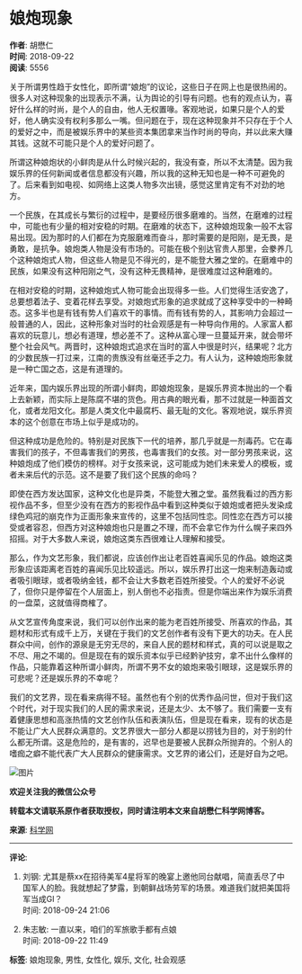 # 娘炮现象

**作者**: 胡懋仁  
**时间**: 2018-09-22  
**阅读**: 5556  

关于所谓男性趋于女性化，即所谓“娘炮”的议论，这些日子在网上也是很热闹的。很多人对这种现象的出现表示不满，认为舆论的引导有问题。也有的观点认为，喜好什么样的时尚，是个人的自由，他人无权置喙。客观地说，如果只是个人的爱好，他人确实没有权利多那么一嘴。但问题在于，现在这种现象并不只存在于个人的爱好之中，而是被娱乐界中的某些资本集团拿来当作时尚的导向，并以此来大赚其钱。这就不可能只是个人的爱好问题了。

所谓这种娘炮状的小鲜肉是从什么时候兴起的，我没有查，所以不太清楚。因为我娱乐界的任何新闻或者信息都没有兴趣，所以我的这种无知也是一种不可避免的了。后来看到如电视、如网络上这类人物多次出镜，感觉这里肯定有不对劲的地方。

一个民族，在其成长与繁衍的过程中，是要经历很多磨难的。当然，在磨难的过程中，可能也有少量的相对安稳的时期。在磨难的状态下，这种娘炮现象一般不太容易出现。因为那时的人们都在为克服磨难而奋斗，那时需要的是阳刚，是无畏，是勇敢，是抗争。娘炮类人物是没有市场的。可能在极个别达官贵人那里，会豢养几个这种娘炮式人物，但这些人物是见不得光的，是不能登大雅之堂的。在磨难中的民族，如果没有这种阳刚之气，没有这种无畏精神，是很难度过这种磨难的。

在相对安稳的时期，这种娘炮式人物可能会出现得多一些。人们觉得生活安逸了，总要想着法子、变着花样去享受。对娘炮式形象的追求就成了这种享受中的一种畸态。这多半也是有钱有势人们喜欢干的事情。而有钱有势的人，其影响力会超过一般普通的人，因此，这种形象对当时的社会观感是有一种导向作用的。人家富人都喜欢的玩意儿，想必有道理，想必差不了。这种从富心理一旦蔓延开来，就会带坏整个社会风气。两晋时，这种娘炮式追求在当时的富人中很是时兴，结果呢？北方的少数民族一打过来，江南的贵族没有丝毫还手之力。有人认为，这种娘炮形象就是一种亡国之态，这是有道理的。

近年来，国内娱乐界出现的所谓小鲜肉，即娘炮现象，是娱乐界资本抛出的一个看上去新颖，而实际上是陈腐不堪的货色。用古典的眼光看，那不过就是一种面首文化，或者龙阳文化。那是人类文化中最腐朽、最无耻的文化。客观地说，娱乐界资本的这个创意在市场上似乎是成功的。

但这种成功是危险的。特别是对民族下一代的培养，那几乎就是一剂毒药。它在毒害我们的孩子，不但毒害我们的男孩，也毒害我们的女孩。对一部分男孩来说，这种娘炮成了他们模仿的榜样。对于女孩来说，这可能成为她们未来爱人的模板，或者未来后代的示范。这不是要了我们这个民族的命吗？

即使在西方发达国家，这种文化也是异类，不能登大雅之堂。虽然我看过的西方影视作品不多，但至少没有在西方的影视作品中看到这种类似于娘炮或者把头发染成绿色鸡冠的崩克作为正面形象来宣传的，这里不包括同性恋。同性恋在西方可以接受或者容忍，但西方对这种娘炮也只是置之不理，而不会拿它作为什么幌子来四外招摇。对于大多数人来说，娘炮这类东西很难让人理解和接受。

那么，作为文艺形象，我们都说，应该创作出让老百姓喜闻乐见的作品。娘炮这类形象应该距离老百姓的喜闻乐见比较遥远。所以，娱乐界打出这一炮来制造轰动或者吸引眼球，或者吸纳金钱，都不会让大多数老百姓所接受。个人的爱好不必说了，但你只是停留在个人层面上，别人倒也不必指责。但是你端出来作为娱乐消费的一盘菜，这就值得商榷了。

从文艺宣传角度来说，我们可以创作出来的能为老百姓所接受、所喜欢的作品，其题材和形式有成千上万，关键在于我们的文艺创作者有没有下更大的功夫。在人民群众中间，创作的源泉是无穷无尽的，来自人民的题材和样式，真的可以说是取之不尽、用之不竭的。但是现在有的娱乐资本似乎已经黔驴技穷，拿不出什么像样的作品，只能靠着这种所谓小鲜肉，所谓不男不女的娘炮来吸引眼球，这是娱乐界的可悲呢？还是娱乐界的不幸呢？

我们的文艺界，现在看来病得不轻。虽然也有个别的优秀作品问世，但对于我们这个时代，对于现实我们的人民的需求来说，还是太少、太不够了。我们需要一支有着健康思想和高涨热情的文艺创作队伍和表演队伍，但是现在看来，现有的状态是不能让广大人民群众满意的。文艺界很大一部分人都是以捞钱为目的，对于别的什么都无所谓。这是危险的，是有害的，迟早也是要被人民群众所抛弃的。个别人的嗜痂之癖不能代表广大人民群众的健康需求。文艺界的诸公们，还是好自为之吧。

![图片](http://image.sciencenet.cn/home/201809/22/080646avjph87grdrepzt7.jpg)

**欢迎关注我的微信公众号**

**转载本文请联系原作者获取授权，同时请注明本文来自胡懋仁科学网博客。**

**来源**: [科学网](https://wap.sciencenet.cn/blog-678176-1136268.html?mobile=1)

---

**评论**:

1. 刘钢: 尤其是蔡xx在招待美军4星将军的晚宴上邀他同台献唱，简直丢尽了中国军人的脸。我就想起了梦露，到朝鲜战场劳军的场景。难道我们就把美国将军当成GI？  
   时间: 2018-09-24 21:06

2. 朱志敏: 一直以来，咱们的军旅歌手都有点娘  
   时间: 2018-09-22 11:49

**标签**: 娘炮现象, 男性, 女性化, 娱乐, 文化, 社会观感